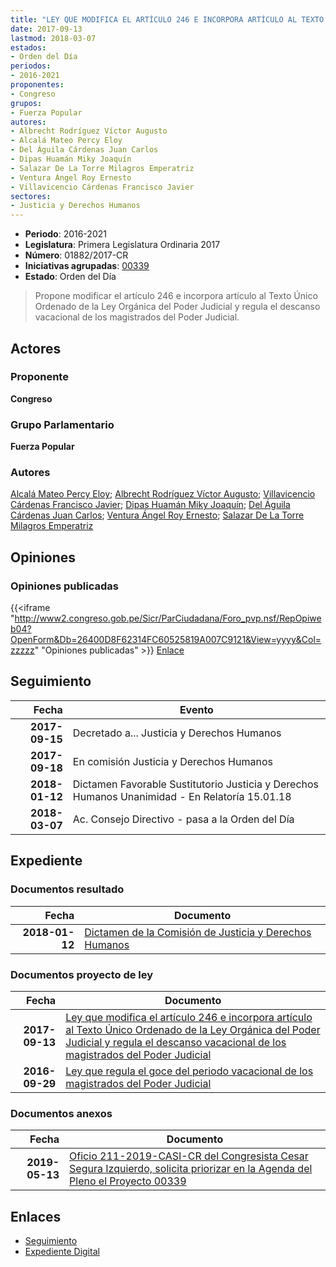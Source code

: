 ```yaml
---
title: "LEY QUE MODIFICA EL ARTÍCULO 246 E INCORPORA ARTÍCULO AL TEXTO ÚNICO ORDENADO DE LA LEY ORGÁNICA DEL PODER JUDICIAL Y REGULA EL DESCANSO VACACIONAL DE LOS MAGISTRADOS DEL PODER JUDICIAL"
date: 2017-09-13
lastmod: 2018-03-07
estados:
- Orden del Día
periodos:
- 2016-2021
proponentes:
- Congreso
grupos:
- Fuerza Popular
autores:
- Albrecht Rodríguez Víctor Augusto
- Alcalá Mateo Percy Eloy
- Del Águila Cárdenas Juan Carlos
- Dipas Huamán Miky Joaquín
- Salazar De La Torre Milagros Emperatriz
- Ventura Ángel Roy Ernesto
- Villavicencio Cárdenas Francisco Javier
sectores:
- Justicia y Derechos Humanos
---
```

- **Periodo**: 2016-2021
- **Legislatura**: Primera Legislatura Ordinaria 2017
- **Número**: 01882/2017-CR
- **Iniciativas agrupadas**: [00339](../../00300/00339)
- **Estado**: Orden del Día

> Propone modificar el artículo 246 e incorpora artículo al Texto Único Ordenado de la Ley Orgánica del Poder Judicial y regula el descanso vacacional de los magistrados del Poder Judicial.


## Actores

### Proponente

**Congreso**

### Grupo Parlamentario

**Fuerza Popular**

### Autores

[Alcalá Mateo Percy Eloy](mailto:mailto:palcala@congreso.gob.pe); [Albrecht Rodríguez Víctor Augusto](mailto:mailto:valbrecht@congreso.gob.pe); [Villavicencio Cárdenas Francisco Javier](mailto:mailto:fvillavicencio@congreso.gob.pe); [Dipas Huamán Miky Joaquín](mailto:mailto:mdipas@congreso.gob.pe); [Del Águila Cárdenas Juan Carlos](mailto:mailto:jdelaguila@congreso.gob.pe); [Ventura Ángel Roy Ernesto](mailto:mailto:rventura@congreso.gob.pe); [Salazar De La Torre Milagros Emperatriz](mailto:mailto:msalazard@congreso.gob.pe)

## Opiniones

### Opiniones publicadas

{{<iframe "http://www2.congreso.gob.pe/Sicr/ParCiudadana/Foro_pvp.nsf/RepOpiweb04?OpenForm&Db=26400D8F62314FC60525819A007C9121&View=yyyy&Col=zzzzz" "Opiniones publicadas" >}}
[Enlace](http://www2.congreso.gob.pe/Sicr/ParCiudadana/Foro_pvp.nsf/RepOpiweb04?OpenForm&Db=26400D8F62314FC60525819A007C9121&View=yyyy&Col=zzzzz)


## Seguimiento

| Fecha | Evento |
|------:|--------|
| **2017-09-15** | Decretado a... Justicia y Derechos Humanos |
| **2017-09-18** | En comisión Justicia y Derechos Humanos |
| **2018-01-12** | Dictamen Favorable Sustitutorio Justicia y Derechos Humanos Unanimidad - En Relatoría 15.01.18 |
| **2018-03-07** | Ac. Consejo Directivo - pasa a la Orden del Día |

## Expediente

### Documentos resultado

| Fecha | Documento |
|------:|-----------|
| **2018-01-12** | [Dictamen de la Comisión de Justicia y Derechos Humanos](http://www.leyes.congreso.gob.pe/Documentos/2016_2021/Dictamenes/Proyectos_de_Ley/00339DC15MAY20180112.pdf) |

### Documentos proyecto de ley

| Fecha | Documento |
|------:|-----------|
| **2017-09-13** | [Ley que modifica el artículo 246 e incorpora artículo al Texto Único Ordenado de la Ley Orgánica del Poder Judicial y regula el descanso vacacional de los magistrados del Poder Judicial](http://www.leyes.congreso.gob.pe/Documentos/2016_2021/Proyectos_de_Ley_y_de_Resoluciones_Legislativas/PL0188220170913..pdf) |
| **2016-09-29** | [Ley que regula el goce del periodo vacacional de los magistrados del Poder Judicial](http://www.leyes.congreso.gob.pe/Documentos/2016_2021/Proyectos_de_Ley_y_de_Resoluciones_Legislativas/PL0033920160929.pdf) |

### Documentos anexos

| Fecha | Documento |
|------:|-----------|
| **2019-05-13** | [Oficio 211-2019-CASI-CR del Congresista Cesar Segura Izquierdo, solicita priorizar en la Agenda del Pleno el Proyecto 00339](http://www.leyes.congreso.gob.pe/Documentos/2016_2021/Oficios/Congresistas/OFICIO-211-2019-CASI-CR.pdf) |

## Enlaces

- [Seguimiento](http://www2.congreso.gob.pe/Sicr/TraDocEstProc/CLProLey2016.nsf/f7fff46988ca05b1052578e100829cc7/4ac6a89513783a890525819a007d771f?OpenDocument)
- [Expediente Digital](http://www2.congreso.gob.pe/Sicr/TraDocEstProc/Expvirt_2011.nsf/visbusqptramdoc1621/01882?opendocument)

